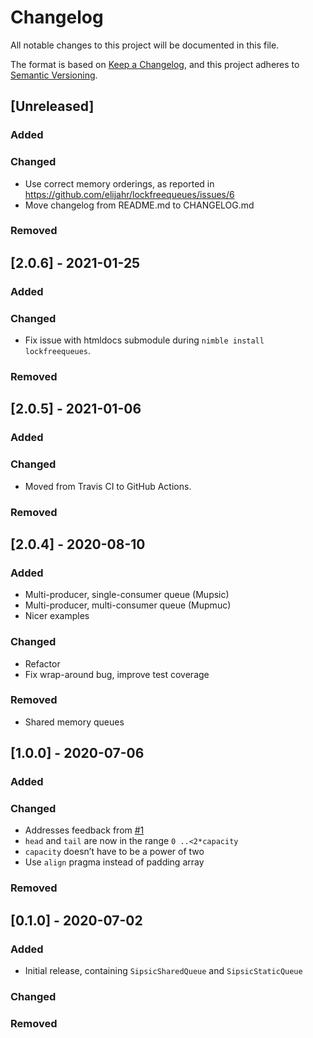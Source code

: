 # Changelog
All notable changes to this project will be documented in this file.

The format is based on [Keep a Changelog](https://keepachangelog.com/en/1.0.0/),
and this project adheres to [Semantic Versioning](https://semver.org/spec/v2.0.0.html).

## [Unreleased]
### Added

### Changed
- Use correct memory orderings, as reported in https://github.com/elijahr/lockfreequeues/issues/6
- Move changelog from README.md to CHANGELOG.md

### Removed

## [2.0.6] - 2021-01-25
### Added

### Changed
- Fix issue with htmldocs submodule during `nimble install lockfreequeues`.

### Removed

## [2.0.5] - 2021-01-06
### Added

### Changed
- Moved from Travis CI to GitHub Actions.

### Removed

## [2.0.4] - 2020-08-10
### Added
- Multi-producer, single-consumer queue (Mupsic)
- Multi-producer, multi-consumer queue (Mupmuc)
- Nicer examples

### Changed
- Refactor
- Fix wrap-around bug, improve test coverage

### Removed
- Shared memory queues


## [1.0.0] - 2020-07-06
### Added

### Changed
- Addresses feedback from [#1](https://github.com/elijahr/lockfreequeues/issues/1)
- `head` and `tail` are now in the range `0 ..<2*capacity`
- `capacity` doesn’t have to be a power of two
- Use `align` pragma instead of padding array

### Removed

## [0.1.0] - 2020-07-02
### Added
- Initial release, containing `SipsicSharedQueue` and `SipsicStaticQueue`

### Changed

### Removed
